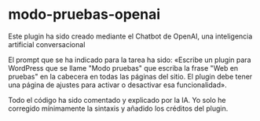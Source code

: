 # modo-pruebas-openai
<p>Este plugin ha sido creado mediante el Chatbot de OpenAI, una inteligencia artificial conversacional</p>
<p>El prompt que se ha indicado para la tarea ha sido: «Escribe un plugin para WordPress que se llame "Modo pruebas" que escriba la frase "Web en pruebas" en la cabecera en todas las páginas del sitio. El plugin debe tener una página de ajustes para activar o desactivar esa funcionalidad».</p>
<p>Todo el código ha sido comentado y explicado por la IA. Yo solo he corregido mínimamente la sintaxis y añadido los créditos del plugin.</p>
